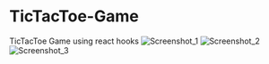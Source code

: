 # TicTacToe-Game
TicTacToe Game using react hooks
![Screenshot_1](https://user-images.githubusercontent.com/30286287/80585142-725d4580-8a30-11ea-83ff-a496be6eef32.png)
![Screenshot_2](https://user-images.githubusercontent.com/30286287/80585157-78ebbd00-8a30-11ea-8411-c2b7fe601695.png)
![Screenshot_3](https://user-images.githubusercontent.com/30286287/80585162-79845380-8a30-11ea-8b44-9166af830fa2.png)

